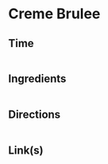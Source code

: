 # Creme Brulee

## Time 
```

```

## Ingredients
```

```


## Directions
```

```


## Link(s)
```

```

